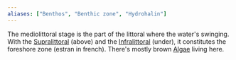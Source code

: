 ```yaml
---
aliases: ["Benthos", "Benthic zone", "Hydrohalin"]
---
```


The mediolittoral stage is the part of the littoral where the water's swinging. With the [Supralittoral](Supralittoral.md) (above) and the [Infralittoral](Infralittoral.md) (under), it constitutes the foreshore zone (estran in french). There's mostly brown [Algae](Algae.md) living here.